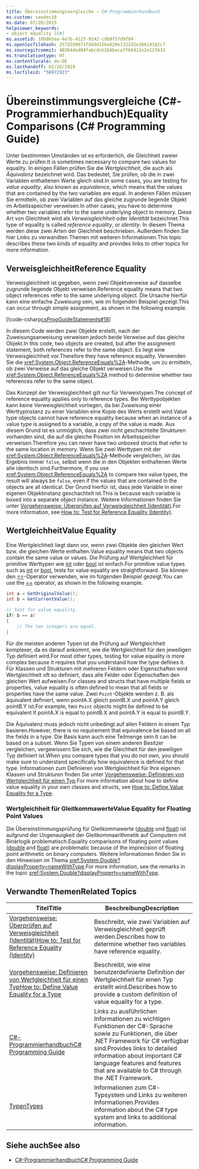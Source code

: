 ```yaml
---
title: Übereinstimmungsvergleiche – C#-Programmierhandbuch
ms.custom: seodec18
ms.date: 07/20/2015
helpviewer_keywords:
- object equality [C#]
ms.assetid: 10b865ea-4e7b-4127-9242-c9b8f57d9f04
ms.openlocfilehash: 2572599071fdddd15be620e1322d2e38614182c7
ms.sourcegitcommit: 40364ded04fa6cdcb2b6beca7f68412e2e12f633
ms.translationtype: HT
ms.contentlocale: de-DE
ms.lasthandoff: 02/28/2019
ms.locfileid: "56972923"
---
```

# <a name="equality-comparisons-c-programming-guide"></a><span data-ttu-id="d7275-102">Übereinstimmungsvergleiche (C#-Programmierhandbuch)</span><span class="sxs-lookup"><span data-stu-id="d7275-102">Equality Comparisons (C# Programming Guide)</span></span>
<span data-ttu-id="d7275-103">Unter bestimmten Umständen ist es erforderlich, die Gleichheit zweier Werte zu prüfen.</span><span class="sxs-lookup"><span data-stu-id="d7275-103">It is sometimes necessary to compare two values for equality.</span></span> <span data-ttu-id="d7275-104">In einigen Fällen prüfen Sie die *Wertgleichheit*, die auch als *Äquivalenz* bezeichnet wird. Das bedeutet, Sie prüfen, ob die in zwei Variablen enthaltenen Werte gleich sind.</span><span class="sxs-lookup"><span data-stu-id="d7275-104">In some cases, you are testing for *value equality*, also known as *equivalence*, which means that the values that are contained by the two variables are equal.</span></span> <span data-ttu-id="d7275-105">In anderen Fällen müssen Sie ermitteln, ob zwei Variablen auf das gleiche zugrunde liegende Objekt im Arbeitsspeicher verweisen.</span><span class="sxs-lookup"><span data-stu-id="d7275-105">In other cases, you have to determine whether two variables refer to the same underlying object in memory.</span></span> <span data-ttu-id="d7275-106">Diese Art von Gleichheit wird als *Verweisgleichheit* oder *Identität* bezeichnet.</span><span class="sxs-lookup"><span data-stu-id="d7275-106">This type of equality is called *reference equality*, or *identity*.</span></span> <span data-ttu-id="d7275-107">In diesem Thema werden diese zwei Arten der Gleichheit beschrieben. Außerdem finden Sie hier Links zu verwandten Themen mit weiteren Informationen.</span><span class="sxs-lookup"><span data-stu-id="d7275-107">This topic describes these two kinds of equality and provides links to other topics for more information.</span></span>  
  
## <a name="reference-equality"></a><span data-ttu-id="d7275-108">Verweisgleichheit</span><span class="sxs-lookup"><span data-stu-id="d7275-108">Reference Equality</span></span>  
 <span data-ttu-id="d7275-109">Verweisgleichheit ist gegeben, wenn zwei Objektverweise auf dasselbe zugrunde liegende Objekt verweisen.</span><span class="sxs-lookup"><span data-stu-id="d7275-109">Reference equality means that two object references refer to the same underlying object.</span></span> <span data-ttu-id="d7275-110">Die Ursache hierfür kann eine einfache Zuweisung sein, wie im folgenden Beispiel gezeigt.</span><span class="sxs-lookup"><span data-stu-id="d7275-110">This can occur through simple assignment, as shown in the following example.</span></span>  
  
 [!code-csharp[csProgGuideStatements#18](~/samples/snippets/csharp/VS_Snippets_VBCSharp/csProgGuideStatements/CS/Statements.cs#18)]  
  
 <span data-ttu-id="d7275-111">In diesem Code werden zwei Objekte erstellt, nach der Zuweisungsanweisung verweisen jedoch beide Verweise auf das gleiche Objekt.</span><span class="sxs-lookup"><span data-stu-id="d7275-111">In this code, two objects are created, but after the assignment statement, both references refer to the same object.</span></span> <span data-ttu-id="d7275-112">Es liegt eine Verweisgleichheit vor.</span><span class="sxs-lookup"><span data-stu-id="d7275-112">Therefore they have reference equality.</span></span> <span data-ttu-id="d7275-113">Verwenden Sie die <xref:System.Object.ReferenceEquals%2A>-Methode, um zu ermitteln, ob zwei Verweise auf das gleiche Objekt verweisen.</span><span class="sxs-lookup"><span data-stu-id="d7275-113">Use the <xref:System.Object.ReferenceEquals%2A> method to determine whether two references refer to the same object.</span></span>  
  
 <span data-ttu-id="d7275-114">Das Konzept der Verweisgleichheit gilt nur für Verweistypen.</span><span class="sxs-lookup"><span data-stu-id="d7275-114">The concept of reference equality applies only to reference types.</span></span> <span data-ttu-id="d7275-115">Bei Werttypobjekten kann keine Verweisgleichheit vorliegen, da bei Zuweisung einer Werttypinstanz zu einer Variablen eine Kopie des Werts erstellt wird.</span><span class="sxs-lookup"><span data-stu-id="d7275-115">Value type objects cannot have reference equality because when an instance of a value type is assigned to a variable, a copy of the value is made.</span></span> <span data-ttu-id="d7275-116">Aus diesem Grund ist es unmöglich, dass zwei nicht geschachtelte Strukturen vorhanden sind, die auf die gleiche Position im Arbeitsspeicher verweisen.</span><span class="sxs-lookup"><span data-stu-id="d7275-116">Therefore you can never have two unboxed structs that refer to the same location in memory.</span></span> <span data-ttu-id="d7275-117">Wenn Sie zwei Werttypen mit der <xref:System.Object.ReferenceEquals%2A>-Methode vergleichen, ist das Ergebnis immer `false`, selbst wenn die in den Objekten enthaltenen Werte alle identisch sind.</span><span class="sxs-lookup"><span data-stu-id="d7275-117">Furthermore, if you use <xref:System.Object.ReferenceEquals%2A> to compare two value types, the result will always be `false`, even if the values that are contained in the objects are all identical.</span></span> <span data-ttu-id="d7275-118">Der Grund hierfür ist, dass jede Variable in einer eigenen Objektinstanz geschachtelt ist.</span><span class="sxs-lookup"><span data-stu-id="d7275-118">This is because each variable is boxed into a separate object instance.</span></span> <span data-ttu-id="d7275-119">Weitere Informationen finden Sie unter [Vorgehensweise: Überprüfen auf Verweisgleichheit (Identität)](../../../csharp/programming-guide/statements-expressions-operators/how-to-test-for-reference-equality-identity.md).</span><span class="sxs-lookup"><span data-stu-id="d7275-119">For more information, see [How to: Test for Reference Equality (Identity)](../../../csharp/programming-guide/statements-expressions-operators/how-to-test-for-reference-equality-identity.md).</span></span>  
  
## <a name="value-equality"></a><span data-ttu-id="d7275-120">Wertgleichheit</span><span class="sxs-lookup"><span data-stu-id="d7275-120">Value Equality</span></span>  
 <span data-ttu-id="d7275-121">Eine Wertgleichheit liegt dann vor, wenn zwei Objekte den gleichen Wert bzw. die gleichen Werte enthalten.</span><span class="sxs-lookup"><span data-stu-id="d7275-121">Value equality means that two objects contain the same value or values.</span></span> <span data-ttu-id="d7275-122">Die Prüfung auf Wertgleichheit für primitive Werttypen wie [int](../../../csharp/language-reference/keywords/int.md) oder [bool](../../../csharp/language-reference/keywords/bool.md) ist einfach.</span><span class="sxs-lookup"><span data-stu-id="d7275-122">For primitive value types such as [int](../../../csharp/language-reference/keywords/int.md) or [bool](../../../csharp/language-reference/keywords/bool.md), tests for value equality are straightforward.</span></span> <span data-ttu-id="d7275-123">Sie können den [==](../../../csharp/language-reference/operators/equality-comparison-operator.md)-Operator verwenden, wie im folgenden Beispiel gezeigt.</span><span class="sxs-lookup"><span data-stu-id="d7275-123">You can use the [==](../../../csharp/language-reference/operators/equality-comparison-operator.md) operator, as shown in the following example.</span></span>  
  
```csharp  
int a = GetOriginalValue();  
int b = GetCurrentValue();  
  
// Test for value equality.   
if( b == a)   
{  
    // The two integers are equal.  
}  
```  
  
 <span data-ttu-id="d7275-124">Für die meisten anderen Typen ist die Prüfung auf Wertgleichheit komplexer, da es darauf ankommt, wie die Wertgleichheit für den jeweiligen Typ definiert wird.</span><span class="sxs-lookup"><span data-stu-id="d7275-124">For most other types, testing for value equality is more complex because it requires that you understand how the type defines it.</span></span> <span data-ttu-id="d7275-125">Für Klassen und Strukturen mit mehreren Feldern oder Eigenschaften wird Wertgleichheit oft so definiert, dass alle Felder oder Eigenschaften den gleichen Wert aufweisen.</span><span class="sxs-lookup"><span data-stu-id="d7275-125">For classes and structs that have multiple fields or properties, value equality is often defined to mean that all fields or properties have the same value.</span></span> <span data-ttu-id="d7275-126">Zwei `Point`-Objekte werden z. B. als äquivalent definiert, wenn pointA.X gleich pointB.X und pointA.Y gleich pointB.Y ist.</span><span class="sxs-lookup"><span data-stu-id="d7275-126">For example, two `Point` objects might be defined to be equivalent if pointA.X is equal to pointB.X and pointA.Y is equal to pointB.Y.</span></span>  
  
 <span data-ttu-id="d7275-127">Die Äquivalenz muss jedoch nicht unbedingt auf allen Feldern in einem Typ basieren.</span><span class="sxs-lookup"><span data-stu-id="d7275-127">However, there is no requirement that equivalence be based on all the fields in a type.</span></span> <span data-ttu-id="d7275-128">Die Basis kann auch eine Teilmenge sein.</span><span class="sxs-lookup"><span data-stu-id="d7275-128">It can be based on a subset.</span></span> <span data-ttu-id="d7275-129">Wenn Sie Typen von einem anderen Besitzer vergleichen, vergewissern Sie sich, wie die Gleichheit für den jeweiligen Typ definiert ist.</span><span class="sxs-lookup"><span data-stu-id="d7275-129">When you compare types that you do not own, you should make sure to understand specifically how equivalence is defined for that type.</span></span> <span data-ttu-id="d7275-130">Informationen zum Definieren von Wertgleichheit für Ihre eigenen Klassen und Strukturen finden Sie unter [ Vorgehensweise: Definieren von Wertgleichheit für einen Typ](../../../csharp/programming-guide/statements-expressions-operators/how-to-define-value-equality-for-a-type.md).</span><span class="sxs-lookup"><span data-stu-id="d7275-130">For more information about how to define value equality in your own classes and structs, see [How to: Define Value Equality for a Type](../../../csharp/programming-guide/statements-expressions-operators/how-to-define-value-equality-for-a-type.md).</span></span>  
  
### <a name="value-equality-for-floating-point-values"></a><span data-ttu-id="d7275-131">Wertgleichheit für Gleitkommawerte</span><span class="sxs-lookup"><span data-stu-id="d7275-131">Value Equality for Floating Point Values</span></span>  
 <span data-ttu-id="d7275-132">Die Übereinstimmungsprüfung für Gleitkommawerte ([double](../../../csharp/language-reference/keywords/double.md) und [float](../../../csharp/language-reference/keywords/float.md)) ist aufgrund der Ungenauigkeit der Gleitkommaarithmetik auf Computern mit Binärlogik problematisch.</span><span class="sxs-lookup"><span data-stu-id="d7275-132">Equality comparisons of floating point values ([double](../../../csharp/language-reference/keywords/double.md) and [float](../../../csharp/language-reference/keywords/float.md)) are problematic because of the imprecision of floating point arithmetic on binary computers.</span></span> <span data-ttu-id="d7275-133">Weitere Informationen finden Sie in den Hinweisen im Thema <xref:System.Double?displayProperty=nameWithType>.</span><span class="sxs-lookup"><span data-stu-id="d7275-133">For more information, see the remarks in the topic <xref:System.Double?displayProperty=nameWithType>.</span></span>  
  
## <a name="related-topics"></a><span data-ttu-id="d7275-134">Verwandte Themen</span><span class="sxs-lookup"><span data-stu-id="d7275-134">Related Topics</span></span>  
  
|<span data-ttu-id="d7275-135">Titel</span><span class="sxs-lookup"><span data-stu-id="d7275-135">Title</span></span>|<span data-ttu-id="d7275-136">Beschreibung</span><span class="sxs-lookup"><span data-stu-id="d7275-136">Description</span></span>|  
|-----------|-----------------|  
|[<span data-ttu-id="d7275-137">Vorgehensweise: Überprüfen auf Verweisgleichheit (Identität)</span><span class="sxs-lookup"><span data-stu-id="d7275-137">How to: Test for Reference Equality (Identity)</span></span>](../../../csharp/programming-guide/statements-expressions-operators/how-to-test-for-reference-equality-identity.md)|<span data-ttu-id="d7275-138">Beschreibt, wie zwei Variablen auf Verweisgleichheit geprüft werden.</span><span class="sxs-lookup"><span data-stu-id="d7275-138">Describes how to determine whether two variables have reference equality.</span></span>|  
|[<span data-ttu-id="d7275-139">Vorgehensweise: Definieren von Wertgleichheit für einen Typ</span><span class="sxs-lookup"><span data-stu-id="d7275-139">How to: Define Value Equality for a Type</span></span>](../../../csharp/programming-guide/statements-expressions-operators/how-to-define-value-equality-for-a-type.md)|<span data-ttu-id="d7275-140">Beschreibt, wie eine benutzerdefinierte Definition der Wertgleichheit für einen Typ erstellt wird.</span><span class="sxs-lookup"><span data-stu-id="d7275-140">Describes how to provide a custom definition of value equality for a type.</span></span>|  
|[<span data-ttu-id="d7275-141">C#-Programmierhandbuch</span><span class="sxs-lookup"><span data-stu-id="d7275-141">C# Programming Guide</span></span>](../../../csharp/programming-guide/index.md)|<span data-ttu-id="d7275-142">Links zu ausführlichen Informationen zu wichtigen Funktionen der C#-Sprache sowie zu Funktionen, die über .NET Framework für C# verfügbar sind.</span><span class="sxs-lookup"><span data-stu-id="d7275-142">Provides links to detailed information about important C# language features and features that are available to C# through the .NET Framework.</span></span>|  
|[<span data-ttu-id="d7275-143">Typen</span><span class="sxs-lookup"><span data-stu-id="d7275-143">Types</span></span>](../../../csharp/programming-guide/types/index.md)|<span data-ttu-id="d7275-144">Informationen zum C#-Typsystem und Links zu weiteren Informationen.</span><span class="sxs-lookup"><span data-stu-id="d7275-144">Provides information about the C# type system and links to additional information.</span></span>|  
  
## <a name="see-also"></a><span data-ttu-id="d7275-145">Siehe auch</span><span class="sxs-lookup"><span data-stu-id="d7275-145">See also</span></span>

- [<span data-ttu-id="d7275-146">C#-Programmierhandbuch</span><span class="sxs-lookup"><span data-stu-id="d7275-146">C# Programming Guide</span></span>](../../../csharp/programming-guide/index.md)
